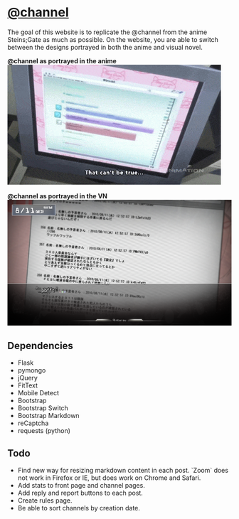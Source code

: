 # [@channel](http://atchannel.space/)
The goal of this website is to replicate the @channel from the anime Steins;Gate as much as possible. On the website, you are able to switch between the designs portrayed in both the anime and visual novel.

**@channel as portrayed in the anime**
!["@channel as portrayed in anime"](static/images/@channel.gif "@channel as portrayed in the anime")

**@channel as portrayed in the VN**
!["@channel as portrayed in the VN"](static/images/VN/vn3.png "@channel as portrayed in the VN")

## Dependencies
- Flask
- pymongo
- jQuery
- FitText
- Mobile Detect
- Bootstrap
- Bootstrap Switch
- Bootstrap Markdown
- reCaptcha
- requests (python)

## Todo
<ul>
	<li>Find new way for resizing markdown content in each post. `Zoom` does not work in Firefox or IE, but does work on Chrome and Safari.</li>
	<li>Add stats to front page and channel pages.</li>
	<li>Add reply and report buttons to each post.</li>
	<li>Create rules page.</li>
	<li>Be able to sort channels by creation date.</li>
</ul>